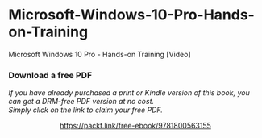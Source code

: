 # Microsoft-Windows-10-Pro-Hands-on-Training
Microsoft Windows 10 Pro - Hands-on Training [Video]
### Download a free PDF

 <i>If you have already purchased a print or Kindle version of this book, you can get a DRM-free PDF version at no cost.<br>Simply click on the link to claim your free PDF.</i>
<p align="center"> <a href="https://packt.link/free-ebook/9781800563155">https://packt.link/free-ebook/9781800563155 </a> </p>